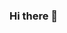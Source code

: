 ### Hi there 👋

<!--
**crbertoldo/crbertoldo** is a ✨ _special_ ✨ repository because its `README.md` (this file) appears on your GitHub profile.

Here are some ideas to get you started:

- 🔭 I’m currently working on Log, Ag and Health Techs
- 🌱 I’m currently learning AIaaS and IAC;
- 👯 I’m looking to collaborate on Web Dev for Social Impact projects
- 💬 Ask me about Lean Startup, Digital Product Launching and Time-to-the-Market
- 📫 How to reach me: E-mail and Linkedin in Bio
-->
